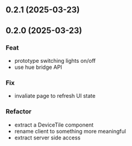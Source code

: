 ## 0.2.1 (2025-03-23)

## 0.2.0 (2025-03-23)

### Feat

- prototype switching lights on/off
- use hue bridge API

### Fix

- invaliate page to refresh UI state

### Refactor

- extract a DeviceTile component
- rename client to something more meaningful
- extract server side access
